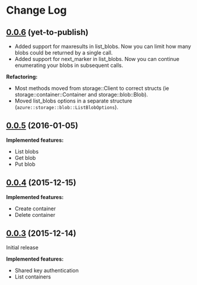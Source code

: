 # Change Log

## [0.0.6](https://github.com/MindFlavor/AzureSDKForRust/releases/tag/0.0.5) (yet-to-publish)

* Added support for maxresults in list_blobs. Now you can limit how many blobs could be returned by a single call.
* Added support for next_marker in list_blobs. Now you can continue enumerating your blobs in subsequent calls.

**Refactoring:**
* Most methods moved from storage::Client to correct structs (ie storage::container::Container and storage::blob::Blob).
* Moved list_blobs options in a separate structure (```azure::storage::blob::ListBlobOptions```).

## [0.0.5](https://github.com/MindFlavor/AzureSDKForRust/releases/tag/0.0.5) (2016-01-05)

**Implemented features:**
* List blobs
* Get blob
* Put blob

## [0.0.4](https://github.com/MindFlavor/AzureSDKForRust/releases/tag/0.0.4) (2015-12-15)

**Implemented features:**
* Create container
* Delete container

## [0.0.3](https://github.com/MindFlavor/AzureSDKForRust/releases/tag/0.0.3) (2015-12-14)

Initial release

**Implemented features:**
* Shared key authentication
* List containers

